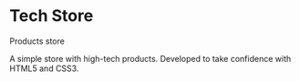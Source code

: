 # Tech Store
Products store

A simple store with high-tech products. Developed to take confidence with HTML5 and CSS3.
